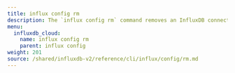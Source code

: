 ```yaml
---
title: influx config rm
description: The `influx config rm` command removes an InfluxDB connection configuration.
menu:
  influxdb_cloud:
    name: influx config rm
    parent: influx config
weight: 201
source: /shared/influxdb-v2/reference/cli/influx/config/rm.md
---
```


<!-- The content of this file is at 
// SOURCE content/shared/influxdb-v2/reference/cli/influx/config/rm.md-->
